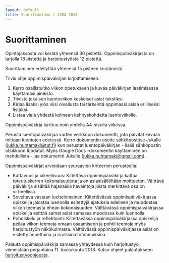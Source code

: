 ```yaml
---
layout: default
title: Suorittaminen / JODA 2018
---
```


# Suorittaminen

Opintojaksosta voi kerätä yhteensä 30 pistettä.
Oppimispäiväkirjasta on tarjolla 18 pistettä ja
harjoitustyöstä 12 pistettä.

Suorittaminen edellyttää yhteensä 15 pisteen keräämistä.

Tiivis ohje oppimispäiväkirjan kirjoittamiseen:

1. Kerro osallistuitko viikon opetukseen ja kuvaa päiväkirjan laatimisessa käyttämäsi aineisto.
1. Tiivistä jokaisen luentoviikon keskeiset asiat tekstiksi.
1. Kirjaa lisäksi ylös viisi oivallusta tai tärkeintä oppimaasi asiaa erilliseksi listaksi.
1. Listaa vielä yhdestä kolmeen kehityskohdetta luentoviikolle.

Oppimispäiväkirja karttuu noin yhdellä A4-sivulla viikossa.

Perusta luentopäiväkirjaa varten verkkoon dokumentti, jota päivität kevään mittaan luentojen edetessä.
Kerro dokumentin osoite sähköpostitse Jukalle (jukka.huhtamaki@tut.fi) kun perustat luentopäiväkirjan - lisää sähköpostin otsikkoon #jodatut.
Myös Google Docs -dokumentin käyttäminen on mahdollista - jaa dokumentti Jukalle (jukka.huhtamaki@gmail.com).

Oppimispäiväkirjat arvioidaan seuraavien kriteerien perusteella:

* Kattavuus ja oikeellisuus: Kiitettävä oppimispäiväkirja kattaa toteutuskerran kokonaisuutena ja on asiasisällöltään moitteeton. Välttävä päiväkirja sisältää hajanaisia havaintoja joista merkittävä osa on virheellisiä.
* Soveltava vastaan luettelomainen: Kiitettävässä oppimispäiväkirjassa opiskelija jalostaa luennolla esitettyjä ajatuksia edelleen ja muodostaa viikon teemasta eheän kokonaisuuden. Välttävässä oppimispäiväkirjassa opiskelija esittää samat asiat samassa muodossa kuin luennolla.
* Pohdiskelu ja reflektointi: Kiitettävässä oppimispäiväkirjassa opiskelija peilaa viikon teemoja omaan osaamiseen ja pohtii teemoja myös harjoitustyön näkökulmasta. Välttävässä oppimispäiväkirjassa asiat on esitetty annettuina ja irrallisina toteamuksina.

Palauta oppimispäiväkirja samassa yhteydessä kuin harjoitustyö, viimeistään perjantaina 11. toukokuuta 2018. Katso ohjeet palautukseen [harjoitustyöohjeesta](https://jodatut.github.io/2018/harjoitustyo/#loppuraportti).
